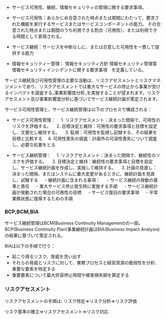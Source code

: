 - サービス可用性、継続、情報セキュリティの管理に関する要求事項。
  
- サービス可用性：あらかじめ合意された時点または期間にわたって、要求された機能を実行するサービスまたはサービスコンポーネントの能力。
   その合意された時点または期間のうち利用できる割合（可用性）、または利用できる時間として表現される。
  
- サービス継続：サービスを中断なしに、または合意した可用性を一貫して提供する能力
  
- 情報セキュリティー管理：
  情報セキュリティ方針
  情報セキュリティ管理策
  情報セキュリティインシデントに関する要求事項　を定義している。

サービス継続及び可用性管理の主要な活動は、リスクアセスメントとリスクマネジメントであり、リスクアセスメントでは重大なサービスの停止から事業が受けるインパクトを調査する_事業影響度分析_を実施することが望まれます。リスクアセスメント及び事業影響度分析に基づいてサービス継続計画が策定されます。

サービス可用性管理と、サービス継続管理は以下のプロセスで構成される：
- サービス可用性管理：
  　1. リスクアセスメント：決まった間隔で、可用性のリスクを評価する。
  　2. 目標決定と維持：可用性の要求事項と目標を設定し、文書化し維持する。
  　3. 監視：可用性を監視し記録する、その結果を目標と比較する
  　4. 可用性喪失の調査：計画外の可溶性喪失について調査し、必要な処置をとる

- サービス継続管理：
　1.  リスクアセスメント：決まった間隔で、継続性のリスクを評価する。
　2. 目標決定と維持：継続性の要求事項と目標を設定し、サービス継続計画を作成し、実施して維持する。
　3. 計画の見直し：決まった間隔、またはシステムに重大変更があるときに、継続計画を見直し、試験する
　 - 継続計画に含まれる事項：
　   - サービス継続の発動の基準と責任
　   - 重大サービス停止発生時に実施する手順
　   - サービス継続計画が発動された場合の可用性の目標
　   - サービス復旧の要求事項
　   - 平常業務状態に復帰するための手順

### BCP,BCM,BIA
サービス継続管理はBCM(Business Continuity Management)の一部。
BCP(Business Continuity Plan)事業継続計画はBIA(Business Impact Analysis)の結果に基づいて策定される。

BIAは以下の手順で行う：
- 起こり得るリスク、脅威を洗い出す
- それらの脅威とリスクに対して、業務プロセスと経営資源の脆弱性を分析、重要な要素を特定する
- 重要要素について最大許容停止時間や被害損失額を算定する

### リスクアセスメント
リスクアセスメントの手順は:
リスク特定=>リスク分析=>リスク評価

リスク基準の確立=>リスクアセスメント=>リスク対応